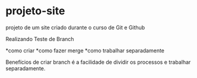 # projeto-site
projeto de um site criado durante o curso de Git e Github

Realizando Teste de Branch

*como criar
*como fazer merge
*como trabalhar separadamente

Benefícios de criar branch é a facilidade de dividir os processos e trabalhar separadamente.

